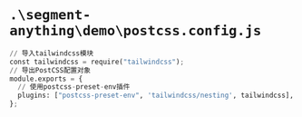 # `.\segment-anything\demo\postcss.config.js`

```py
// 导入tailwindcss模块
const tailwindcss = require("tailwindcss");
// 导出PostCSS配置对象
module.exports = {
  // 使用postcss-preset-env插件
  plugins: ["postcss-preset-env", 'tailwindcss/nesting', tailwindcss],
};
```